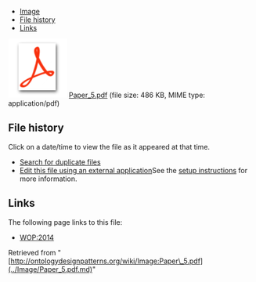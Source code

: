 * [Image](../Image/Paper_5.pdf.md#file)
* [File history](../Image/Paper_5.pdf.md#filehistory)
* [Links](../Image/Paper_5.pdf.md#filelinks)

[![](../skins/common/images/icons/fileicon-pdf.png)](../Image/Paper_5.pdf.md "Paper 5.pdf")
[Paper\_5.pdf](../images/2/2e/Paper_5.pdf "Paper 5.pdf")‎  (file size: 486 KB, MIME type: application/pdf)





## File history

Click on a date/time to view the file as it appeared at that time.



  
* [Search for duplicate files](http://ontologydesignpatterns.org/wiki/Special:FileDuplicateSearch/Paper_5.pdf "Special:FileDuplicateSearch/Paper 5.pdf")
* [Edit this file using an external application](http://ontologydesignpatterns.org/wiki/index.php?title=Image:Paper_5.pdf&action=edit&externaledit=true&mode=file "Image:Paper 5.pdf")See the [setup instructions](http://www.mediawiki.org/wiki/Manual:External_editors "http://www.mediawiki.org/wiki/Manual:External_editors") for more information.

## Links



The following page links to this file:


* [WOP:2014](../WOP/2014.md "WOP:2014")


Retrieved from "[http://ontologydesignpatterns.org/wiki/Image:Paper\_5.pdf](../Image/Paper_5.pdf.md)"